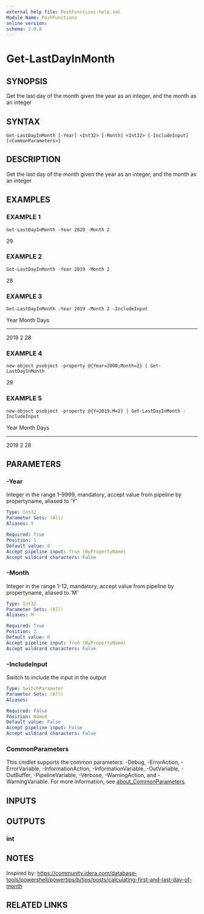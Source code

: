 ```yaml
---
external help file: PoshFunctions-help.xml
Module Name: PoshFunctions
online version:
schema: 2.0.0
---
```


# Get-LastDayInMonth

## SYNOPSIS
Get the last day of the month given the year as an integer, and the month as an integer

## SYNTAX

```
Get-LastDayInMonth [-Year] <Int32> [-Month] <Int32> [-IncludeInput] [<CommonParameters>]
```

## DESCRIPTION
Get the last day of the month given the year as an integer, and the month as an integer

## EXAMPLES

### EXAMPLE 1
```
Get-LastDayInMonth -Year 2020 -Month 2
```

29

### EXAMPLE 2
```
Get-LastDayInMonth -Year 2019 -Month 2
```

28

### EXAMPLE 3
```
Get-LastDayInMonth -Year 2019 -Month 2 -IncludeInput
```

Year Month Days
---- ----- ----
2019     2   28

### EXAMPLE 4
```
new-object psobject -property @{Year=2000;Month=2} | Get-LastDayInMonth
```

29

### EXAMPLE 5
```
new-object psobject -property @{Y=2019;M=2} | Get-LastDayInMonth -IncludeInput
```

Year Month Days
---- ----- ----
2019     2   28

## PARAMETERS

### -Year
Integer in the range 1-9999, mandatory, accept value from pipeline by propertyname, aliased to 'Y'

```yaml
Type: Int32
Parameter Sets: (All)
Aliases: Y

Required: True
Position: 1
Default value: 0
Accept pipeline input: True (ByPropertyName)
Accept wildcard characters: False
```

### -Month
Integer in the range 1-12, mandatory, accept value from pipeline by propertyname, aliased to 'M'

```yaml
Type: Int32
Parameter Sets: (All)
Aliases: M

Required: True
Position: 2
Default value: 0
Accept pipeline input: True (ByPropertyName)
Accept wildcard characters: False
```

### -IncludeInput
Switch to include the input in the output

```yaml
Type: SwitchParameter
Parameter Sets: (All)
Aliases:

Required: False
Position: Named
Default value: False
Accept pipeline input: False
Accept wildcard characters: False
```

### CommonParameters
This cmdlet supports the common parameters: -Debug, -ErrorAction, -ErrorVariable, -InformationAction, -InformationVariable, -OutVariable, -OutBuffer, -PipelineVariable, -Verbose, -WarningAction, and -WarningVariable. For more information, see [about_CommonParameters](http://go.microsoft.com/fwlink/?LinkID=113216).

## INPUTS

## OUTPUTS

### int
## NOTES
Inspired by: https://community.idera.com/database-tools/powershell/powertips/b/tips/posts/calculating-first-and-last-day-of-month

## RELATED LINKS
